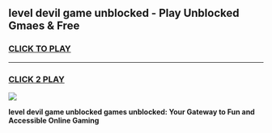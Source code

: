 
## level devil game unblocked - Play Unblocked Gmaes & Free
<h3>
<a href="https://news.freeplayer.one?title=level_devil_game_unblocked&ref=16F">CLICK TO PLAY</a></h3>
<hr>

<h3>
<a href="https://news.freeplayer.one?title=level_devil_game_unblocked&ref=16F">CLICK 2 PLAY</a>
  
</h3>

<a href="https://news.freeplayer.one?title=level_devil_game_unblocked&ref=16F/"><img src="https://clearcache.store/games.png"></a>


**level devil game unblocked games unblocked: Your Gateway to Fun and Accessible Online Gaming**
